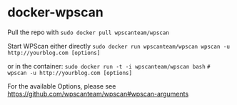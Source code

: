docker-wpscan
=============

Pull the repo with ```sudo docker pull wpscanteam/wpscan```

Start WPScan either directly
```sudo docker run wpscanteam/wpscan wpscan -u http://yourblog.com [options]```

or in the container: 
```sudo docker run -t -i wpscanteam/wpscan bash```
```# wpscan -u http://yourblog.com [options]```

For the available Options, please see https://github.com/wpscanteam/wpscan#wpscan-arguments
